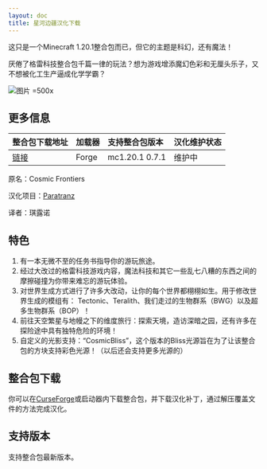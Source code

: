 ```yaml
---
layout: doc
title: 星河边疆汉化下载
---
```


这只是一个Minecraft 1.20.1整合包而已，但它的主题是科幻，还有魔法！

厌倦了格雷科技整合包千篇一律的玩法？想为游戏增添魔幻色彩和无厘头乐子，又不想被化工生产逼成化学学霸？

![图片 =500x](https://github.com/user-attachments/assets/50ef7a63-93c7-4e9b-88a4-d474d8f9ad95)

<DownloadLinks :methods="[
  { id: 'quark-lanzou', text: '下载汉化', icon: '/imgs/logo/logo_64.png', lanzouLink: 'https://vmhanhuazu.lanzouo.com/s/cf-gt', quarkLink: 'https://pan.quark.cn/s/f181b9f4acbb' },
  { id: 'curseforge', text: 'i18n自动汉化更新模组', icon: '/imgs/svg/curseforge.svg', link: 'https://www.curseforge.com/api/v1/mods/297404/files/6351071/download' },
  { id: 'github', text: 'Github仓库', icon: '/imgs/svg/github.svg', link: 'https://github.com/VM-Chinese-translate-group/Cosmic-Frontiers-Chinese' },
  { id: 'lazy', text: '懒汉下载', icon: '/imgs/lazydl.png', link: 'https://vmhanhuazu.lanzouo.com/s/cf-gt' }
]" />

## 更多信息

| 整合包下载地址                                                         | 加载器 | 支持整合包版本 | 汉化维护状态 |
| :--------------------------------------------------------------------- | :----- | :------------- | :----------- |
| [链接](https://www.curseforge.com/minecraft/modpacks/cosmic-frontiers) | Forge  | mc1.20.1 0.7.1 | 维护中       |

原名：Cosmic Frontiers

汉化项目：[Paratranz](https://paratranz.cn/projects/14073)

译者：琪露诺

## 特色

1. 有一本无微不至的任务书指导你的游玩旅途。
2. 经过大改过的格雷科技游戏内容，魔法科技和其它一些乱七八糟的东西之间的摩擦碰撞为你带来难忘的游玩体验。
3. 对世界生成方式进行了许多大改动，让你的每个世界都栩栩如生。用于修改世界生成的模组有：
   Tectonic、Teralith、我们走过的生物群系（BWG）以及超多生物群系（BOP）！
4. 前往天空繁星与地幔之下的维度旅行：探索天境，造访深暗之园，还有许多在探险途中具有独特危险的环境！
5. 自定义的光影支持：“CosmicBliss”，这个版本的Bliss光源旨在为了让该整合包的方块支持彩色光源！（以后还会支持更多光源的）

## 整合包下载

你可以在[CurseForge](https://www.curseforge.com/minecraft/modpacks/cosmic-frontiers)或启动器内下载整合包，并下载汉化补丁，通过解压覆盖文件的方法完成汉化。

## 支持版本

支持整合包最新版本。

<DocSupport />
